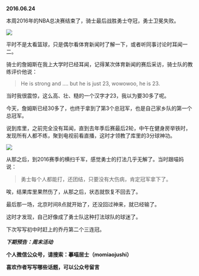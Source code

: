 
          
            
**2016.06.24**

本周2016年的NBA总决赛结束了，骑士最后战胜勇士夺冠，勇士卫冕失败。



![](//upload-images.jianshu.io/upload_images/51001-e008d864d45b0223.jpg)




平时不是太看篮球，只是偶尔看体育新闻时了解一下，或者听同事讨论时耳闻一二。

骑士的詹姆斯在我上大学时已经耳闻，记得某次体育新闻的赛后采访，骑士队的教练评价他说：
>He is strong and ....
but he is just 23,  wowowoo, he is 23.



当时我很震惊，这么高、壮、糙的一个汉字才23，我以为要30多了呢。

今天，詹姆斯已经30多了，也终于拿到了第3个总冠军，也是自己家乡队的第一个总冠军。

说到库里，之前完全没有耳闻，直到去年季后赛最后2轮，中午在健身房举铁时，发现所有人都不练，聚到电视前看直播，这时才领教了库里的3分球神功。



![](//upload-images.jianshu.io/upload_images/51001-055b3bb14cf40381.png)




从那之后，到2016赛季的横扫千军，感觉勇士的打法几乎无解了。当时跟喵妈说：
>勇士每个人都能打，还团结，只要没有大伤病，肯定冠军拿下了。



唉，结果库里果然伤了，从那之后，状态就恢复不回去了。

最后那一场，北京时间8点就开始了，还没回过神来，就已经输了。

这时才发现，自己好像成了勇士队这种打法球队的球迷了。

下次写写初中时赶上的乔丹第二个三连冠。


***下期预告：周末活动***


**个人微信公众号，请搜索：摹喵居士（momiaojushi）**

**喜欢作者写写哪些话题，可以公众号留言**

          
        